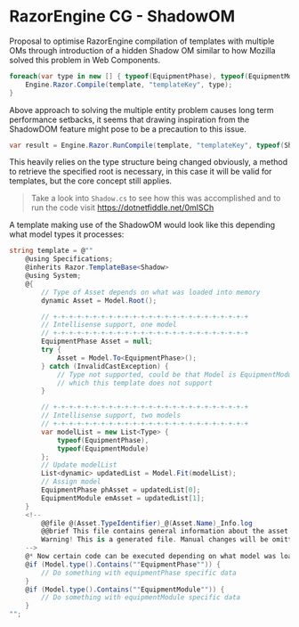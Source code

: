 # RazorEngine CG - ShadowOM
Proposal to optimise RazorEngine compilation of templates with multiple OMs
through introduction of a hidden Shadow OM similar to how Mozilla solved this problem in Web Components.
```csharp
foreach(var type in new [] { typeof(EquipmentPhase), typeof(EquipmentModule) }) {
    Engine.Razor.Compile(template, "templateKey", type);
}
```
Above approach to solving the multiple entity problem causes long term performance setbacks,
it seems that drawing inspiration from the ShadowDOM feature might pose to be a precaution to this issue.
```csharp
var result = Engine.Razor.RunCompile(template, "templateKey", typeof(Shadow), equipmentPhaseOM);
```
This heavily relies on the type structure being changed obviously, a method to retrieve the specified root is necessary,
in this case it will be valid for templates, but the core concept still applies. 

>Take a look into <code>Shadow.cs</code> to see how this was accomplished and to run the code visit https://dotnetfiddle.net/0mISCh

A template making use of the ShadowOM
would look like this depending what model types it processes:
```csharp
string template = @""
    @using Specifications;
    @inherits Razor.TemplateBase<Shadow>
    @using System;
    @{
        // Type of Asset depends on what was loaded into memory
        dynamic Asset = Model.Root();

        // +-+-+-+-+-+-+-+-+-+-+-+-+-+-+-+-+-+-+-+-+-+-+-+-+
        // Intellisense support, one model
        // +-+-+-+-+-+-+-+-+-+-+-+-+-+-+-+-+-+-+-+-+-+-+-+-+
        EquipmentPhase Asset = null;
        try {
            Asset = Model.To<EquipmentPhase>();
        } catch (InvalidCastException) {
            // Type not supported, could be that Model is EquipmentModule
            // which this template does not support
        }

        // +-+-+-+-+-+-+-+-+-+-+-+-+-+-+-+-+-+-+-+-+-+-+-+-+
        // Intellisense support, two models
        // +-+-+-+-+-+-+-+-+-+-+-+-+-+-+-+-+-+-+-+-+-+-+-+-+
        var modelList = new List<Type> { 
            typeof(EquipmentPhase), 
            typeof(EquipmentModule)
        };
        // Update modelList
        List<dynamic> updatedList = Model.Fit(modelList);
        // Assign model
        EquipmentPhase phAsset = updatedList[0];
        EquipmentModule emAsset = updatedList[1];
    }
    <!--
        @@file @(Asset.TypeIdentifier)_@(Asset.Name)_Info.log
        @@brief This file contains general information about the asset.
        Warning! This is a generated file. Manual changes will be omitted.
    -->
    @* Now certain code can be executed depending on what model was loaded *@
    @if (Model.type().Contains(""EquipmentPhase"")) {
        // Do something with equipmentPhase specific data
    }
    @if (Model.type().Contains(""EquipmentModule"")) {
        // Do something with equipmentModule specific data
    }
"";
```
